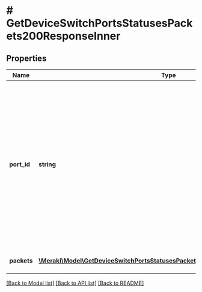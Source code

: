# # GetDeviceSwitchPortsStatusesPackets200ResponseInner

## Properties

Name | Type | Description | Notes
------------ | ------------- | ------------- | -------------
**port_id** | **string** | The string identifier of this port on the switch. This is commonly just the port number but may contain additional identifying information such as the slot and module-type if the port is located on a port module. | [optional]
**packets** | [**\Meraki\Model\GetDeviceSwitchPortsStatusesPackets200ResponseInnerPacketsInner[]**](GetDeviceSwitchPortsStatusesPackets200ResponseInnerPacketsInner.md) | The packet counts on the switch. | [optional]

[[Back to Model list]](../../README.md#models) [[Back to API list]](../../README.md#endpoints) [[Back to README]](../../README.md)
